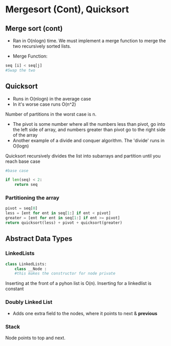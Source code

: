 # Mergesort (Cont), Quicksort


## Merge sort (cont)
* Ran in O(nlogn) time. We must implement a merge function to merge the two recursively sorted lists.

* Merge Function:
``` python
seq [i] < seq[j]
#Swap the two
```

## Quicksort
* Runs in O(nlogn) in the average case
* In it's worse case runs O(n^2)

Number of partitions in the worst case is n.
* The pivot is some number where all the numbers less than pivot, go into the left side of array, and numbers greater than pivot go to the right side of the array
* Another example of a divide and conquer algorithm. The 'divide' runs in O(logn)

Quicksort recursively divides the list into subarrays and partition until you reach base case

``` python
#base case

if len(seq) < 2:
    return seq

```

### Partitioning the array

``` python
pivot = seq[0]
less = [ent for ent in seq[1:] if ent < pivot]
greater = [ent for ent in seq[1:] if ent >= pivot]
return quicksort(less) + pivot + quicksort(greater)
```
## Abstract Data Types

### LinkedLists
``` python
class LinkedLists:
    class __Node :
    #this makes the constructor for node private

```

Inserting at the front of a pyhon list is O(n). Inserting for a linkedlist is constant

### Doubly Linked List
* Adds one extra field to the nodes, where it points to next & **previous**


### Stack
Node points to top and next. 

